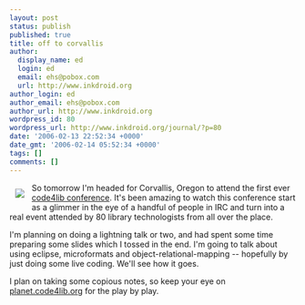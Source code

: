```yaml
---
layout: post
status: publish
published: true
title: off to corvallis
author:
  display_name: ed
  login: ed
  email: ehs@pobox.com
  url: http://www.inkdroid.org
author_login: ed
author_email: ehs@pobox.com
author_url: http://www.inkdroid.org
wordpress_id: 80
wordpress_url: http://www.inkdroid.org/journal/?p=80
date: '2006-02-13 22:52:34 +0000'
date_gmt: '2006-02-14 05:52:34 +0000'
tags: []
comments: []
---
```


<p><a href="http://code4lib.org"><img src="http://www.code4lib.org/themes/panizzi/logo.png" border=0 style="padding: 10px;" align="left" /></a> So tomorrow I'm headed for Corvallis, Oregon to attend the first ever <a href="http://code4lib.org/2006">code4lib conference</a>. It's been amazing to watch this conference start as a glimmer in the eye of a handful of people in IRC and turn into a real event attended by 80 library technologists from all over the place. </p>
<p>I'm planning on doing a lightning talk or two, and had spent some time preparing some slides which I tossed in the end. I'm going to talk about using eclipse, microformats and object-relational-mapping -- hopefully by just doing some live coding. We'll see how it goes.</p>
<p>I plan on taking some copious notes, so keep your eye on <a href="http://planet.code4lib.org">planet.code4lib.org</a> for the play by play.</p>
